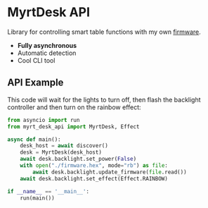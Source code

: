 # MyrtDesk API

Library for controlling smart table functions with my own [firmware](https://github.com/mishamyrt/myrt_desk_firmware).

* **Fully asynchronous**
* Automatic detection
* Cool CLI tool

## API Example
This code will wait for the lights to turn off, then flash the backlight controller and then turn on the rainbow effect:

```py
from asyncio import run
from myrt_desk_api import MyrtDesk, Effect

async def main():
    desk_host = await discover()
    desk = MyrtDesk(desk_host)
    await desk.backlight.set_power(False)
    with open("./firmware.hex", mode="rb") as file:
        await desk.backlight.update_firmware(file.read())
    await desk.backlight.set_effect(Effect.RAINBOW)

if __name__ == '__main__':
    run(main())
```